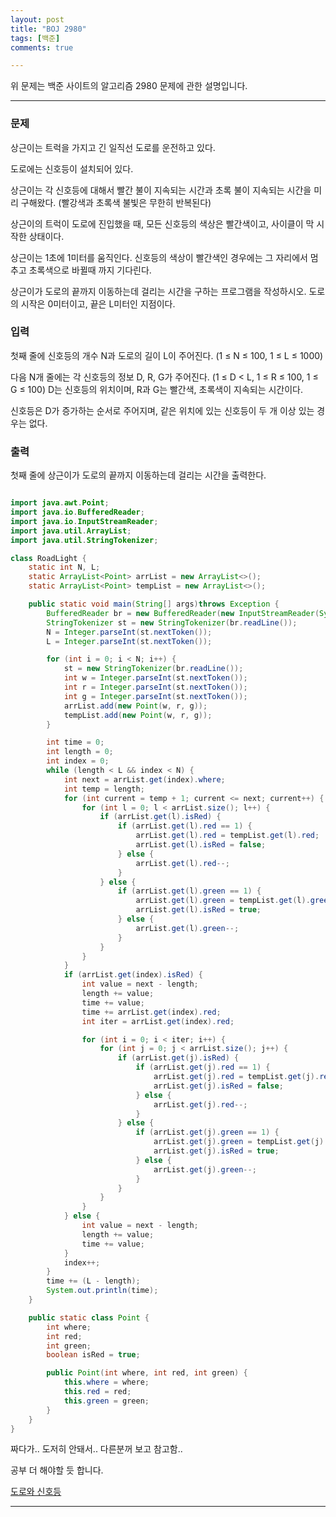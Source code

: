 ```yaml
---
layout: post
title: "BOJ 2980"
tags: [백준]
comments: true

---
```


위 문제는 백준 사이트의 알고리즘 2980 문제에 관한 설명입니다.<br>

---

### 문제

상근이는 트럭을 가지고 긴 일직선 도로를 운전하고 있다.

도로에는 신호등이 설치되어 있다.

상근이는 각 신호등에 대해서 빨간 불이 지속되는 시간과 초록 불이 지속되는 시간을 미리 구해왔다. (빨강색과 초록색 불빛은 무한히 반복된다)

상근이의 트럭이 도로에 진입했을 때, 모든 신호등의 색상은 빨간색이고, 사이클이 막 시작한 상태이다.

상근이는 1초에 1미터를 움직인다. 신호등의 색상이 빨간색인 경우에는 그 자리에서 멈추고 초록색으로 바뀔때 까지 기다린다.

상근이가 도로의 끝까지 이동하는데 걸리는 시간을 구하는 프로그램을 작성하시오. 도로의 시작은 0미터이고, 끝은 L미터인 지점이다.

### 입력

첫째 줄에 신호등의 개수 N과 도로의 길이 L이 주어진다. (1 ≤ N ≤ 100, 1 ≤ L ≤ 1000)

다음 N개 줄에는 각 신호등의 정보 D, R, G가 주어진다. (1 ≤ D < L, 1 ≤ R ≤ 100, 1 ≤ G ≤ 100) D는 신호등의 위치이며, R과 G는 빨간색, 초록색이 지속되는 시간이다.

신호등은 D가 증가하는 순서로 주어지며, 같은 위치에 있는 신호등이 두 개 이상 있는 경우는 없다.

### 출력

첫째 줄에 상근이가 도로의 끝까지 이동하는데 걸리는 시간을 출력한다.

```java

import java.awt.Point;
import java.io.BufferedReader;
import java.io.InputStreamReader;
import java.util.ArrayList;
import java.util.StringTokenizer;

class RoadLight {
    static int N, L;
    static ArrayList<Point> arrList = new ArrayList<>();
    static ArrayList<Point> tempList = new ArrayList<>();

    public static void main(String[] args)throws Exception {
        BufferedReader br = new BufferedReader(new InputStreamReader(System.in));
        StringTokenizer st = new StringTokenizer(br.readLine());
        N = Integer.parseInt(st.nextToken());
        L = Integer.parseInt(st.nextToken());

        for (int i = 0; i < N; i++) {
            st = new StringTokenizer(br.readLine());
            int w = Integer.parseInt(st.nextToken());
            int r = Integer.parseInt(st.nextToken());
            int g = Integer.parseInt(st.nextToken());
            arrList.add(new Point(w, r, g));
            tempList.add(new Point(w, r, g));
        }

        int time = 0;
        int length = 0;
        int index = 0;
        while (length < L && index < N) {
            int next = arrList.get(index).where;
            int temp = length;
            for (int current = temp + 1; current <= next; current++) {
                for (int l = 0; l < arrList.size(); l++) {
                    if (arrList.get(l).isRed) {
                        if (arrList.get(l).red == 1) {
                            arrList.get(l).red = tempList.get(l).red;
                            arrList.get(l).isRed = false;
                        } else {
                            arrList.get(l).red--;
                        }
                    } else {
                        if (arrList.get(l).green == 1) {
                            arrList.get(l).green = tempList.get(l).green;
                            arrList.get(l).isRed = true;
                        } else {
                            arrList.get(l).green--;
                        }
                    }
                }
            }
            if (arrList.get(index).isRed) {
                int value = next - length;
                length += value;
                time += value;
                time += arrList.get(index).red;
                int iter = arrList.get(index).red;

                for (int i = 0; i < iter; i++) {
                    for (int j = 0; j < arrList.size(); j++) {
                        if (arrList.get(j).isRed) {
                            if (arrList.get(j).red == 1) {
                                arrList.get(j).red = tempList.get(j).red;
                                arrList.get(j).isRed = false;
                            } else {
                                arrList.get(j).red--;
                            }
                        } else {
                            if (arrList.get(j).green == 1) {
                                arrList.get(j).green = tempList.get(j).green;
                                arrList.get(j).isRed = true;
                            } else {
                                arrList.get(j).green--;
                            }
                        }
                    }
                }
            } else {
                int value = next - length;
                length += value;
                time += value;
            }
            index++;
        }
        time += (L - length);
        System.out.println(time);
    }

    public static class Point {
        int where;
        int red;
        int green;
        boolean isRed = true;

        public Point(int where, int red, int green) {
            this.where = where;
            this.red = red;
            this.green = green;
        }
    }
}

```

짜다가.. 도저히 안돼서.. 다른분꺼 보고 참고함..

공부 더 해야할 듯 합니다.

<a href="https://www.acmicpc.net/problem/2980">도로와 신호등</a>

---
